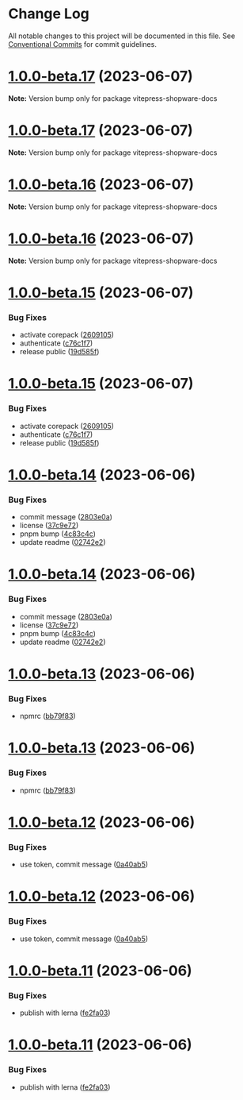 # Change Log

All notable changes to this project will be documented in this file.
See [Conventional Commits](https://conventionalcommits.org) for commit guidelines.

# [1.0.0-beta.17](https://github.com/shopware/developer-documentation-vitepress/compare/v1.0.0-beta.16...v1.0.0-beta.17) (2023-06-07)

**Note:** Version bump only for package vitepress-shopware-docs

# [1.0.0-beta.17](https://github.com/shopware/developer-documentation-vitepress/compare/v1.0.0-beta.16...v1.0.0-beta.17) (2023-06-07)

**Note:** Version bump only for package vitepress-shopware-docs

# [1.0.0-beta.16](https://github.com/shopware/developer-documentation-vitepress/compare/v1.0.0-beta.15...v1.0.0-beta.16) (2023-06-07)

**Note:** Version bump only for package vitepress-shopware-docs

# [1.0.0-beta.16](https://github.com/shopware/developer-documentation-vitepress/compare/v1.0.0-beta.15...v1.0.0-beta.16) (2023-06-07)

**Note:** Version bump only for package vitepress-shopware-docs

# [1.0.0-beta.15](https://github.com/shopware/developer-documentation-vitepress/compare/v1.0.0-beta.14...v1.0.0-beta.15) (2023-06-07)

### Bug Fixes

- activate corepack ([2609105](https://github.com/shopware/developer-documentation-vitepress/commit/2609105f2cf468da79eeaac270895459f250ea65))
- authenticate ([c76c1f7](https://github.com/shopware/developer-documentation-vitepress/commit/c76c1f7206b2d30462853389b31a0370db3cb2f5))
- release public ([19d585f](https://github.com/shopware/developer-documentation-vitepress/commit/19d585f04dd7280c6fd0a29cedae2c651184298c))

# [1.0.0-beta.15](https://github.com/shopware/developer-documentation-vitepress/compare/v1.0.0-beta.14...v1.0.0-beta.15) (2023-06-07)

### Bug Fixes

- activate corepack ([2609105](https://github.com/shopware/developer-documentation-vitepress/commit/2609105f2cf468da79eeaac270895459f250ea65))
- authenticate ([c76c1f7](https://github.com/shopware/developer-documentation-vitepress/commit/c76c1f7206b2d30462853389b31a0370db3cb2f5))
- release public ([19d585f](https://github.com/shopware/developer-documentation-vitepress/commit/19d585f04dd7280c6fd0a29cedae2c651184298c))

# [1.0.0-beta.14](https://github.com/shopware/developer-documentation-vitepress/compare/v1.0.0-beta.13...v1.0.0-beta.14) (2023-06-06)

### Bug Fixes

- commit message ([2803e0a](https://github.com/shopware/developer-documentation-vitepress/commit/2803e0a363b67cca6b0bc9f13a4636bdbbf19bfd))
- license ([37c9e72](https://github.com/shopware/developer-documentation-vitepress/commit/37c9e723a7a1dcc7a3d03cf4b6806a612a890901))
- pnpm bump ([4c83c4c](https://github.com/shopware/developer-documentation-vitepress/commit/4c83c4c60f6353a2e0fd5faa6664132ba15d9af0))
- update readme ([02742e2](https://github.com/shopware/developer-documentation-vitepress/commit/02742e2362099d0c7a2d540a6d79eddf4b42fa27))

# [1.0.0-beta.14](https://github.com/shopware/developer-documentation-vitepress/compare/v1.0.0-beta.13...v1.0.0-beta.14) (2023-06-06)

### Bug Fixes

- commit message ([2803e0a](https://github.com/shopware/developer-documentation-vitepress/commit/2803e0a363b67cca6b0bc9f13a4636bdbbf19bfd))
- license ([37c9e72](https://github.com/shopware/developer-documentation-vitepress/commit/37c9e723a7a1dcc7a3d03cf4b6806a612a890901))
- pnpm bump ([4c83c4c](https://github.com/shopware/developer-documentation-vitepress/commit/4c83c4c60f6353a2e0fd5faa6664132ba15d9af0))
- update readme ([02742e2](https://github.com/shopware/developer-documentation-vitepress/commit/02742e2362099d0c7a2d540a6d79eddf4b42fa27))

# [1.0.0-beta.13](https://github.com/shopware/developer-documentation-vitepress/compare/v1.0.0-beta.12...v1.0.0-beta.13) (2023-06-06)

### Bug Fixes

- npmrc ([bb79f83](https://github.com/shopware/developer-documentation-vitepress/commit/bb79f83bbe15de9b672d1e25a6c1a34495f73812))

# [1.0.0-beta.13](https://github.com/shopware/developer-documentation-vitepress/compare/v1.0.0-beta.12...v1.0.0-beta.13) (2023-06-06)

### Bug Fixes

- npmrc ([bb79f83](https://github.com/shopware/developer-documentation-vitepress/commit/bb79f83bbe15de9b672d1e25a6c1a34495f73812))

# [1.0.0-beta.12](https://github.com/shopware/developer-documentation-vitepress/compare/v1.0.0-beta.11...v1.0.0-beta.12) (2023-06-06)

### Bug Fixes

- use token, commit message ([0a40ab5](https://github.com/shopware/developer-documentation-vitepress/commit/0a40ab5e64d5eeb7daf229c44b88136fa2dd9b02))

# [1.0.0-beta.12](https://github.com/shopware/developer-documentation-vitepress/compare/v1.0.0-beta.11...v1.0.0-beta.12) (2023-06-06)

### Bug Fixes

- use token, commit message ([0a40ab5](https://github.com/shopware/developer-documentation-vitepress/commit/0a40ab5e64d5eeb7daf229c44b88136fa2dd9b02))

# [1.0.0-beta.11](https://github.com/shopware/developer-documentation-vitepress/compare/v1.0.0-alpha.11...v1.0.0-beta.11) (2023-06-06)

### Bug Fixes

- publish with lerna ([fe2fa03](https://github.com/shopware/developer-documentation-vitepress/commit/fe2fa034d6cbcb06d971b0eecdf0d6ef1240db19))

# [1.0.0-beta.11](https://github.com/shopware/developer-documentation-vitepress/compare/v1.0.0-alpha.11...v1.0.0-beta.11) (2023-06-06)

### Bug Fixes

- publish with lerna ([fe2fa03](https://github.com/shopware/developer-documentation-vitepress/commit/fe2fa034d6cbcb06d971b0eecdf0d6ef1240db19))
